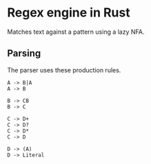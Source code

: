 # Regex engine in Rust

Matches text against a pattern using a lazy NFA.

## Parsing

The parser uses these production rules.

```
A -> B|A
A -> B

B -> CB
B -> C

C -> D+
C -> D?
C -> D*
C -> D

D -> (A)
D -> Literal
```
